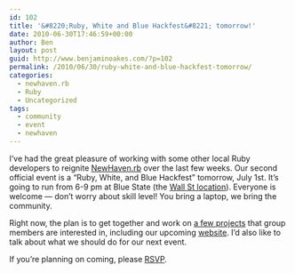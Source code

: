 ```yaml
---
id: 102
title: '&#8220;Ruby, White and Blue Hackfest&#8221; tomorrow!'
date: 2010-06-30T17:46:59+00:00
author: Ben
layout: post
guid: http://www.benjaminoakes.com/?p=102
permalink: /2010/06/30/ruby-white-and-blue-hackfest-tomorrow/
categories:
  - newhaven.rb
  - Ruby
  - Uncategorized
tags:
  - community
  - event
  - newhaven
---
```

I&#8217;ve had the great pleasure of working with some other local Ruby developers to reignite [NewHaven.rb](http://www.twitter.com/newhavenrb) over the last few weeks. Our second official event is a &#8220;Ruby, White, and Blue Hackfest&#8221; tomorrow, July 1st. It&#8217;s going to run from 6-9 pm at Blue State (the [Wall St location](http://www.bluestatecoffee.com/stores/bsc-newhaven-wallst.php)). Everyone is welcome &#8212; don&#8217;t worry about skill level! You bring a laptop, we bring the community.

Right now, the plan is to get together and work on [a few projects](http://github.com/newhavenrb) that group members are interested in, including our upcoming [website](http://github.com/newhavenrb/NHV-Ruby-site). I&#8217;d also like to talk about what we should do for our next event. 

If you&#8217;re planning on coming, please [RSVP](http://spreadsheets.google.com/viewform?formkey=dGlQQld3V3FWc3dsaWQzdXVvX01BZmc6MQ).
